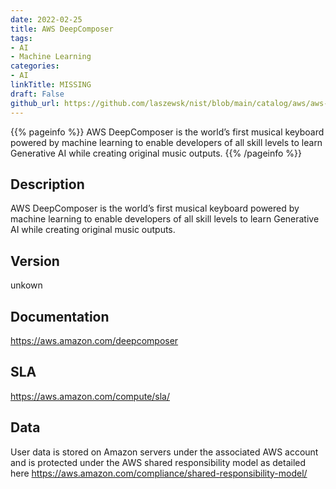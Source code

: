 ```yaml
---
date: 2022-02-25
title: AWS DeepComposer
tags: 
- AI
- Machine Learning
categories: 
- AI
linkTitle: MISSING
draft: False         
github_url: https://github.com/laszewsk/nist/blob/main/catalog/aws/aws-deepcomposer.yaml
---
```


{{% pageinfo %}}
AWS DeepComposer is the world’s first musical keyboard powered by machine learning to enable developers of all skill levels to learn Generative AI while creating original music outputs.
{{% /pageinfo %}}

## Description

AWS DeepComposer is the world’s first musical keyboard powered by machine learning to enable developers of all skill levels to learn Generative AI while creating original music outputs.

## Version

unkown

## Documentation

https://aws.amazon.com/deepcomposer

## SLA

https://aws.amazon.com/compute/sla/

## Data

User data is stored on Amazon servers under the associated AWS account and is protected under the AWS shared responsibility model as detailed here https://aws.amazon.com/compliance/shared-responsibility-model/
